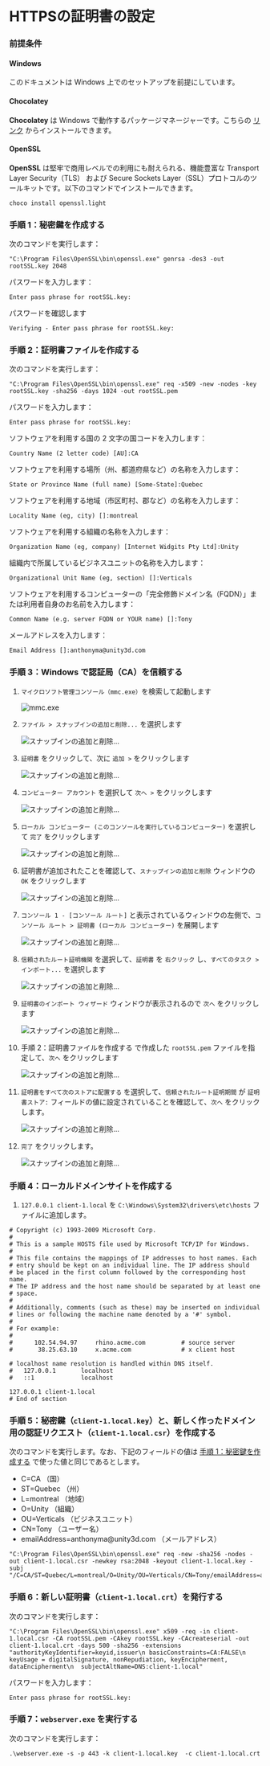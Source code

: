 # HTTPSの証明書の設定

### 前提条件

#### Windows

このドキュメントは Windows 上でのセットアップを前提にしています。

#### Chocolatey

**Chocolatey** は Windows で動作するパッケージマネージャーです。こちらの [リンク](https://chocolatey.org/install) からインストールできます。

#### OpenSSL

**OpenSSL** は堅牢で商用レベルでの利用にも耐えられる、機能豊富な Transport Layer Security（TLS） および Secure Sockets Layer（SSL）プロトコルのツールキットです。以下のコマンドでインストールできます。

```terminal
choco install openssl.light
```

### 手順 1：秘密鍵を作成する

次のコマンドを実行します：

```terminal
"C:\Program Files\OpenSSL\bin\openssl.exe" genrsa -des3 -out rootSSL.key 2048
```

パスワードを入力します：

```terminal
Enter pass phrase for rootSSL.key:
```

パスワードを確認します

```terminal
Verifying - Enter pass phrase for rootSSL.key:
```

### 手順 2：証明書ファイルを作成する

次のコマンドを実行します：

```terminal
"C:\Program Files\OpenSSL\bin\openssl.exe" req -x509 -new -nodes -key rootSSL.key -sha256 -days 1024 -out rootSSL.pem
```

パスワードを入力します：

```terminal
Enter pass phrase for rootSSL.key:
```

ソフトウェアを利用する国の 2 文字の国コードを入力します：

```terminal
Country Name (2 letter code) [AU]:CA
```

ソフトウェアを利用する場所（州、都道府県など）の名称を入力します：

```terminal
State or Province Name (full name) [Some-State]:Quebec
```

ソフトウェアを利用する地域（市区町村、郡など）の名称を入力します：

```terminal
Locality Name (eg, city) []:montreal
```

ソフトウェアを利用する組織の名称を入力します：

```terminal
Organization Name (eg, company) [Internet Widgits Pty Ltd]:Unity
```

組織内で所属しているビジネスユニットの名称を入力します：

```terminal
Organizational Unit Name (eg, section) []:Verticals
```

ソフトウェアを利用するコンピューターの「完全修飾ドメイン名（FQDN）」または利用者自身のお名前を入力します：

```terminal
Common Name (e.g. server FQDN or YOUR name) []:Tony
```

メールアドレスを入力します：

```terminal
Email Address []:anthonyma@unity3d.com
```

### 手順 3：Windows で認証局（CA）を信頼する

1. `マイクロソフト管理コンソール（mmc.exe）`を検索して起動します

    ![mmc.exe](../images/https_step3_01_jp.png)

2. `ファイル > スナップインの追加と削除...` を選択します

    ![スナップインの追加と削除...](../images/https_step3_02_jp.png)

3. `証明書` をクリックして、次に `追加 >` をクリックします

    ![スナップインの追加と削除...](../images/https_step3_03_jp.png)

4. `コンピューター アカウント` を選択して `次へ >` をクリックします

    ![スナップインの追加と削除...](../images/https_step3_04_jp.png)

5. `ローカル コンピューター (このコンソールを実行しているコンピューター)` を選択して `完了` をクリックします

    ![スナップインの追加と削除...](../images/https_step3_05_jp.png)

6. 証明書が追加されたことを確認して、`スナップインの追加と削除` ウィンドウの `OK` をクリックします

    ![スナップインの追加と削除...](../images/https_step3_06_jp.png)

7. `コンソール 1 - [コンソール ルート]` と表示されているウィンドウの左側で、`コンソール ルート > 証明書 (ローカル コンピューター)` を展開します

    ![スナップインの追加と削除...](../images/https_step3_07_jp.png)

8. `信頼されたルート証明機関` を選択して、`証明書` を `右クリック` し、`すべてのタスク > インポート...` を選択します

    ![スナップインの追加と削除...](../images/https_step3_08_jp.png)

9. `証明書のインポート ウィザード` ウィンドウが表示されるので `次へ` をクリックします

    ![スナップインの追加と削除...](../images/https_step3_09_jp.png)

10. 手順 2：証明書ファイルを作成する で作成した `rootSSL.pem` ファイルを指定して、`次へ` をクリックします

    ![スナップインの追加と削除...](../images/https_step3_10_jp.png)

11. `証明書をすべて次のストアに配置する` を選択して、`信頼されたルート証明期間` が `証明書ストア:` フィールドの値に設定されていることを確認して、`次へ` をクリックします。

    ![スナップインの追加と削除...](../images/https_step3_11_jp.png)

12. `完了` をクリックします。

    ![スナップインの追加と削除...](../images/https_step3_12_jp.png)

### 手順 4：ローカルドメインサイトを作成する

1. `127.0.0.1 client-1.local` を `C:\Windows\System32\drivers\etc\hosts` ファイルに追加します。

```hosts
# Copyright (c) 1993-2009 Microsoft Corp.
#
# This is a sample HOSTS file used by Microsoft TCP/IP for Windows.
#
# This file contains the mappings of IP addresses to host names. Each
# entry should be kept on an individual line. The IP address should
# be placed in the first column followed by the corresponding host name.
# The IP address and the host name should be separated by at least one
# space.
#
# Additionally, comments (such as these) may be inserted on individual
# lines or following the machine name denoted by a '#' symbol.
#
# For example:
#
#      102.54.94.97     rhino.acme.com          # source server
#       38.25.63.10     x.acme.com              # x client host

# localhost name resolution is handled within DNS itself.
#   127.0.0.1       localhost
#   ::1             localhost

127.0.0.1 client-1.local
# End of section

```

### 手順 5：秘密鍵（`client-1.local.key`）と、新しく作ったドメイン用の認証リクエスト（`client-1.local.csr`）を作成する

次のコマンドを実行します。なお、下記のフィールドの値は [手順 1：秘密鍵を作成する](#Step-1:-Create-a-Private-Key) で使った値と同じであるとします。

* C=CA （国）
* ST=Quebec （州）
* L=montreal （地域）
* O=Unity （組織）
* OU=Verticals （ビジネスユニット）
* CN=Tony （ユーザー名）
* email<span>Address=anthonyma@unity3d.</span>com （メールアドレス）

```terminal
"C:\Program Files\OpenSSL\bin\openssl.exe" req -new -sha256 -nodes -out client-1.local.csr -newkey rsa:2048 -keyout client-1.local.key -subj "/C=CA/ST=Quebec/L=montreal/O=Unity/OU=Verticals/CN=Tony/emailAddress=anthonyma@unity3d.com"
```

### 手順 6：新しい証明書（`client-1.local.crt`）を発行する

次のコマンドを実行します：

```terminal
"C:\Program Files\OpenSSL\bin\openssl.exe" x509 -req -in client-1.local.csr -CA rootSSL.pem -CAkey rootSSL.key -CAcreateserial -out client-1.local.crt -days 500 -sha256 -extensions "authorityKeyIdentifier=keyid,issuer\n basicConstraints=CA:FALSE\n keyUsage = digitalSignature, nonRepudiation, keyEncipherment, dataEncipherment\n  subjectAltName=DNS:client-1.local"
```

パスワードを入力します：

```terminal
Enter pass phrase for rootSSL.key:
```

### 手順 7：`webserver.exe` を実行する

次のコマンドを実行します：

```terminal
.\webserver.exe -s -p 443 -k client-1.local.key  -c client-1.local.crt
```
